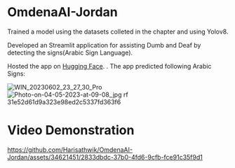 # OmdenaAI-Jordan
Trained a model using the datasets colleted in the chapter and using Yolov8.

Developed an Streamlit application for assisting Dumb and Deaf by detecting the signs(Arabic Sign Language).

Hosted the app on [Hugging Face](https://www.google.com).
.
The app predicted following Arabic Signs:

![WIN_20230602_23_27_30_Pro](https://github.com/Harisathwik/OmdenaAI-Jordan/assets/34621451/eef7ab6e-8a7b-43cb-a454-ffe58d83f1b3) ![Photo-on-04-05-2023-at-09-08_jpg rf 31e52d61d9a323e98ed2c5337fd363f6](https://github.com/Harisathwik/OmdenaAI-Jordan/assets/34621451/9ff3a0d9-e529-44de-bfae-2dec2085cfd6)

# Video Demonstration 

https://github.com/Harisathwik/OmdenaAI-Jordan/assets/34621451/2833dbdc-37b0-4fd6-9cfb-fce91c35f9d1
